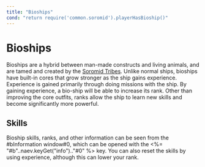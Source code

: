 ```yaml
---
title: "Bioships"
cond: "return require('common.soromid').playerHasBioship()"
---
```

# Bioships

Bioships are a hybrid between man-made constructs and living animals, and are tamed and created by the [Soromid Tribes](lore/factions/soromid).
Unlike normal ships, bioships have built-in cores that grow stronger as the ship gains experience.
Experience is gained primarily through doing missions with the ship.
By gaining experience, a bio-ship will be able to increase its rank.
Other than improving the core outfits, ranks allow the ship to learn new skills and become significantly more powerful.

## Skills

Bioship skills, ranks, and other information can be seen from the #bInformation window#0, which can be opened with the <%= "#b"..naev.keyGet("info").."#0" %> key.
You can also reset the skills by using experience, although this can lower your rank.
